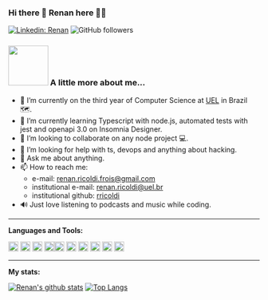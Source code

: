### Hi there 👋 Renan here 👨‍💻

[![Linkedin: Renan](https://img.shields.io/badge/-renan-blue?style=flat-square&logo=Linkedin&logoColor=white&link=https://www.linkedin.com/in/renan-ricoldi/)](https://www.linkedin.com/in/renan-ricoldi/)
![GitHub followers](https://img.shields.io/github/followers/RenanRicoldi?label=Follow&style=social)

### <img src="https://media.giphy.com/media/3knKct3fGqxhK/giphy.gif" width="80"> A little more about me...

- 🔭 I’m currently on the third year of Computer Science at [UEL](http://portal.uel.br/home) in Brazil 🗺.
- 🌱 I’m currently learning Typescript with node.js, automated tests with jest and openapi 3.0 on Insomnia Designer.
- 👯 I’m looking to collaborate on any node project 💻.
- 🤔 I’m looking for help with ts, devops and anything about hacking.
- 💬 Ask me about anything.
- 📫 How to reach me: 
  - e-mail: renan.ricoldi.frois@gmail.com
  - institutional e-mail: renan.ricoldi@uel.br
  - institutional github: [rricoldi](https://github.com/rricoldi)
- 🔊 Just love listening to podcasts and music while coding.

---

**Languages and Tools:**  

<p align="left"><img src="https://devicons.github.io/devicon/devicon.git/icons/c/c-original.svg" alt="c" width="20" height="20"/> <img src="https://devicons.github.io/devicon/devicon.git/icons/java/java-original-wordmark.svg" alt="java" width="20" height="20"/> <img src="https://devicons.github.io/devicon/devicon.git/icons/javascript/javascript-original.svg" alt="javascript" width="20" height="20"/> <img src="https://devicons.github.io/devicon/devicon.git/icons/typescript/typescript-original.svg" alt="typescript" width="20" height="20"/><img src="https://devicons.github.io/devicon/devicon.git/icons/nodejs/nodejs-original-wordmark.svg" alt="nodejs" width="20" height="20"/> <img src="https://devicons.github.io/devicon/devicon.git/icons/react/react-original-wordmark.svg" alt="react" width="20" height="20"/> <img src="https://devicons.github.io/devicon/devicon.git/icons/redux/redux-original.svg" alt="redux" width="20" height="20"/> <img src="https://www.vectorlogo.zone/logos/figma/figma-icon.svg" alt="figma" width="20" height="20"/> <img 
src="https://www.vectorlogo.zone/logos/git-scm/git-scm-icon.svg" alt="git" width="20" height="20"/> <img src="https://devicons.github.io/devicon/devicon.git/icons/mongodb/mongodb-original-wordmark.svg" alt="mongodb" width="20" height="20"/> </p>

---

**My stats:**  

[![Renan's github stats](https://github-readme-stats.vercel.app/api?username=RenanRicoldi&count_private=true&show_icons=true&theme=synthwave)](https://github.com/anuraghazra/github-readme-stats)
[![Top Langs](https://github-readme-stats.vercel.app/api/top-langs/?username=RenanRicoldi&layout=compact&theme=synthwave&hide=Ruby,Objective-C)](https://github.com/anuraghazra/github-readme-stats)
